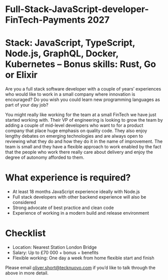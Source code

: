 # Full-Stack-JavaScript-developer-FinTech-Payments 2027  

# Stack: JavaScript, TypeScript, Node.js, GraphQL, Docker, Kubernetes – Bonus skills: Rust, Go or Elixir 

Are you a full stack software developer with a couple of years’ experiences who would like to work in a small company where innovation is encouraged? Do you wish you could learn new programming languages as part of your day job? 

You might really like working for the team at a small FinTech we have just started working with. Their VP of engineering is looking to grow the team by adding a couple of mid-level developers who want to for a product company that place huge emphasis on quality code. They also enjoy lengthy debates on emerging technologies and are always open to reviewing what they do and how they do it in the name of improvement. The team is small and they have a flexible approach to work enabled by the fact that the people who work there really care about delivery and enjoy the degree of autonomy afforded to them. 

# What experience is required?

-	At least 18 months JavaScript experience ideally with Node.js 
-	Full stack developers with other backend experience will also be considered 
-	Strong advocate of best practice and clean code 
-	Experience of working in a modern build and release environment 

# Checklist

- Location: Nearest Station London Bridge 
- Salary: Up to £70 000 + bonus + benefits 
- Flexible working: One day a week from home flexible start and finish  

Please email oliver.short@tecknuovo.com if you’d like to talk through the above in more detail.
 

